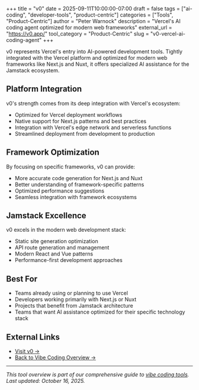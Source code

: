 +++
title = "v0"
date = 2025-09-11T10:00:00-07:00
draft = false
tags = ["ai-coding", "developer-tools", "product-centric"]
categories = ["Tools", "Product-Centric"]
author = "Peter Warnock"
description = "Vercel's AI coding agent optimized for modern web frameworks"
external_url = "https://v0.app/"
tool_category = "Product-Centric"
slug = "v0-vercel-ai-coding-agent"
+++

v0 represents Vercel's entry into AI-powered development tools. Tightly integrated with the Vercel platform and optimized for modern web frameworks like Next.js and Nuxt, it offers specialized AI assistance for the Jamstack ecosystem.

## Platform Integration

v0's strength comes from its deep integration with Vercel's ecosystem:
- Optimized for Vercel deployment workflows
- Native support for Next.js patterns and best practices
- Integration with Vercel's edge network and serverless functions
- Streamlined deployment from development to production

## Framework Optimization

By focusing on specific frameworks, v0 can provide:
- More accurate code generation for Next.js and Nuxt
- Better understanding of framework-specific patterns
- Optimized performance suggestions
- Seamless integration with framework ecosystems

## Jamstack Excellence

v0 excels in the modern web development stack:
- Static site generation optimization
- API route generation and management
- Modern React and Vue patterns
- Performance-first development approaches

## Best For

- Teams already using or planning to use Vercel
- Developers working primarily with Next.js or Nuxt
- Projects that benefit from Jamstack architecture
- Teams that want AI assistance optimized for their specific technology stack

## External Links

- [Visit v0 →](https://v0.app/)
- [Back to Vibe Coding Overview →](/posts/vibe-coding-revolution/)

---

*This tool overview is part of our comprehensive guide to [vibe coding tools](/posts/vibe-coding-revolution/). Last updated: October 16, 2025.*
